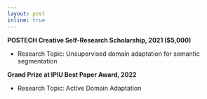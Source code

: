 ```yaml
---
layout: post
inline: true
---
```


**POSTECH Creative Self-Research Scholarship, 2021 ($5,000)** 
- Research Topic: Unsupervised domain adaptation for semantic segmentation

**Grand Prize at IPIU Best Paper Award, 2022** 
- Research Topic: Active Domain Adaptation
